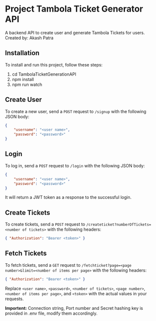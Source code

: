 # Project Tambola Ticket Generator API

A backend API to create user and generate Tambola Tickets for users.
Created by: Akash Patra

## Installation

To install and run this project, follow these steps:

1. cd TambolaTicketGenerationAPI
2. npm install
3. npm run watch

## Create User

To create a new user, send a `POST` request to `/signup` with the following JSON body:

```json
{
    "username": "<user name>",
    "password": "<password>"
}
```

## Login

To log in, send a `POST` request to `/login` with the following JSON body:

```json
{
    "username": "<user name>",
    "password": "<password>"
}
```

It will return a JWT token as a response to the successful login.

## Create Tickets

To create tickets, send a `POST` request to `/createticket?numberOfTickets=<number of tickets>` with the following headers:

```json
{ "Authorization": "Bearer <token>" }
```

## Fetch Tickets

To fetch tickets, send a `GET` request to `/fetchticket?page=<page number>&limit=<number of items per page>` with the following headers:

```json
{ "Authorization": "Bearer <token>" }
```

Replace `<user name>`, `<password>`, `<number of tickets>`, `<page number>`, `<number of items per page>`, and `<token>` with the actual values in your requests.

**Importent:** Connection string, Port number and Secret hashing key is provided in .env file, modify them accordingly.
